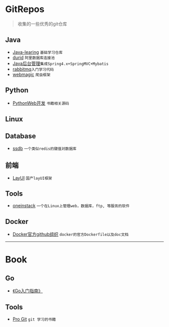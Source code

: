 # GitRepos
> 收集的一些优秀的git仓库

## Java
- [Java-learing](https://github.com/brianway/java-learning) `基础学习仓库`
- [durid](https://github.com/alibaba/druid) `阿里数据库连接池`
- [Java后台管理](https://github.com/chwshuang/web)`集成Spring4.x+SpringMVC+Mybatis`
- [rabbitmq](https://github.com/chwshuang/rabbitmq)`入门学习代码`
- [webmagic](https://github.com/code4craft/webmagic) `爬虫框架`

## Python
- [PythonWeb开发](https://github.com/dongweiming/web_develop) `书籍相关源码`

## Linux

## Database
- [ssdb](https://github.com/ideawu/ssdb) `一个类似redis的键值对数据库`

## 前端
- [LayUI](https://github.com/sentsin/layui/) `国产layUI框架`

## Tools
- [oneinstack](https://github.com/lj2007331/oneinstack) `一个在Linux上管理web，数据库，ftp, 等服务的软件`

## Docker
- [Docker官方github组织](https://github.com/docker-library) `docker的官方Dockerfile以及doc文档`

**********************************************
# Book

## Go
- [《Go入门指南》](https://github.com/Unknwon/the-way-to-go_ZH_CN)


## Tools
- [Pro Git](https://git-scm.com/book/zh/v2) `git 学习的书籍`




